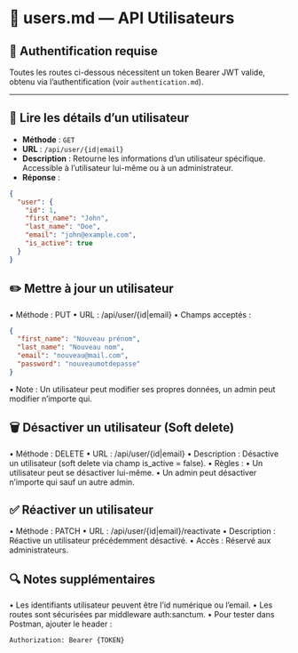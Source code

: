 # 📘 users.md — API Utilisateurs

## 🔐 Authentification requise
Toutes les routes ci-dessous nécessitent un token Bearer JWT valide, obtenu via l’authentification (voir `authentication.md`).

---

## 📄 Lire les détails d’un utilisateur

- **Méthode** : `GET`
- **URL** : `/api/user/{id|email}`
- **Description** : Retourne les informations d’un utilisateur spécifique. Accessible à l’utilisateur lui-même ou à un administrateur.
- **Réponse** :
```json
{
  "user": {
    "id": 1,
    "first_name": "John",
    "last_name": "Doe",
    "email": "john@example.com",
    "is_active": true
  }
}
```
## ✏️ Mettre à jour un utilisateur
•	Méthode : PUT
•	URL : /api/user/{id|email}
•	Champs acceptés :

```json
{
  "first_name": "Nouveau prénom",
  "last_name": "Nouveau nom",
  "email": "nouveau@mail.com",
  "password": "nouveaumotdepasse"
}
```
•	Note : Un utilisateur peut modifier ses propres données, un admin peut modifier n’importe qui.

## 🗑️ Désactiver un utilisateur (Soft delete)
•	Méthode : DELETE
•	URL : /api/user/{id|email}
•	Description : Désactive un utilisateur (soft delete via champ is_active = false).
•	Règles :
•	Un utilisateur peut se désactiver lui-même.
•	Un admin peut désactiver n’importe qui sauf un autre admin.

## ✅ Réactiver un utilisateur
•	Méthode : PATCH
•	URL : /api/user/{id|email}/reactivate
•	Description : Réactive un utilisateur précédemment désactivé.
•	Accès : Réservé aux administrateurs.

## 🔍 Notes supplémentaires
•	Les identifiants utilisateur peuvent être l’id numérique ou l’email.
•	Les routes sont sécurisées par middleware auth:sanctum.
•	Pour tester dans Postman, ajouter le header :
```http
Authorization: Bearer {TOKEN}
```
